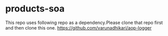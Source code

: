 # products-soa

This repo uses following repo as a dependency.Please clone that repo first and then clone this one.
https://github.com/varunadhikari/aop-logger
